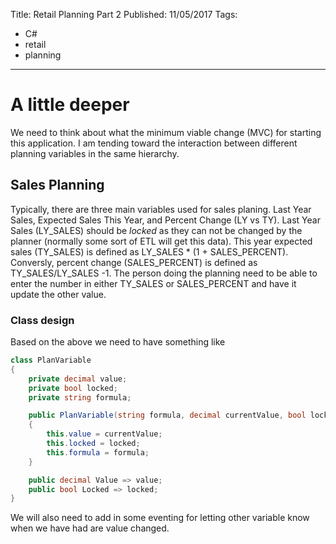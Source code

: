 Title: Retail Planning Part 2
Published: 11/05/2017
Tags: 
  - C#
  - retail
  - planning
---
# A little deeper
We need to think about what the minimum viable change (MVC) for starting this application. I am tending toward the interaction between different planning variables in the same hierarchy.
## Sales Planning
Typically, there are three main variables used for sales planing. Last Year Sales, Expected Sales This Year, and Percent Change (LY vs TY). Last Year Sales (LY_SALES) should be *locked* as they can not be changed by the planner (normally some sort of ETL will get this data).  This year expected sales (TY_SALES) is defined as LY_SALES * (1 + SALES_PERCENT). Conversly, percent change (SALES_PERCENT) is defined as TY_SALES/LY_SALES -1. The person doing the planning need to be able to enter the number in either TY_SALES or SALES_PERCENT and have it update the other value.

### Class design
Based on the above we need to have something like

``` csharp
class PlanVariable
{
    private decimal value;
    private bool locked;
    private string formula;

    public PlanVariable(string formula, decimal currentValue, bool locked)
    {
        this.value = currentValue;
        this.locked = locked;
        this.formula = formula;
    }

    public decimal Value => value;
    public bool Locked => locked;
}
```

We will also need to add in some eventing for letting other variable know when we have had are value changed. 

